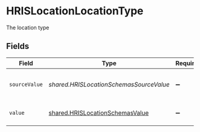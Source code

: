 # HRISLocationLocationType

The location type


## Fields

| Field                                                                                     | Type                                                                                      | Required                                                                                  | Description                                                                               | Example                                                                                   |
| ----------------------------------------------------------------------------------------- | ----------------------------------------------------------------------------------------- | ----------------------------------------------------------------------------------------- | ----------------------------------------------------------------------------------------- | ----------------------------------------------------------------------------------------- |
| `sourceValue`                                                                             | *shared.HRISLocationSchemasSourceValue*                                                   | :heavy_minus_sign:                                                                        | The source value of the location type.                                                    | Home                                                                                      |
| `value`                                                                                   | [shared.HRISLocationSchemasValue](../../../sdk/models/shared/hrislocationschemasvalue.md) | :heavy_minus_sign:                                                                        | The type of the location.                                                                 | home                                                                                      |